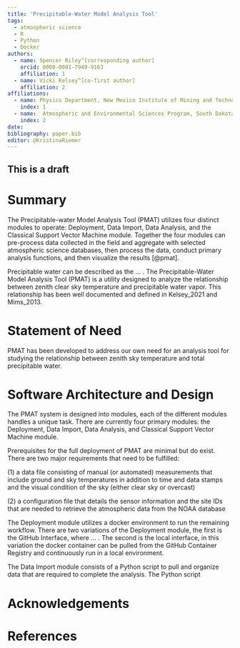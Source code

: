 ```yaml
---
title: 'Precipitable-Water Model Analysis Tool'
tags:
  - atmospheric science
  - R
  - Python
  - Docker
authors:
  - name: Spencer Riley^[corresponding author]
    orcid: 0000-0001-7949-9163 
    affiliation: 1
  - name: Vicki Kelsey^[co-first author]
    affiliation: 2
affiliations:
  - name: Physics Department, New Mexico Institute of Mining and Technology
    index: 1
  - name:  Atmospheric and Environmental Sciences Program, South Dakota School of Mines and Technology
    index: 2
date:
bibliography: paper.bib
editor: @KristinaRiemer
---
```

## This is a draft
# Summary

The Precipitable-water Model Analysis Tool (PMAT) utilizes four distinct modules to operate: Deployment, Data Import, Data Analysis, and the Classical Support Vector Machine module. Together the four modules can pre-process data collected in the field and aggregate with selected atmospheric science databases, then process the data, conduct primary analysis functions, and then visualize the results [@pmat].

Precipitable water can be described as the ... . 
The Precipitable-Water Model Analysis Tool (PMAT) is a utility designed to analyze the relationship between zenith clear sky temperature and precipitable water vapor. This relationship has been well documented and defined in Kelsey_2021 and Mims_2013. 

# Statement of Need
PMAT has been developed to address our own need for an analysis tool for studying the relationship between zenith sky temperature and total precipitable water.

# Software Architecture and Design
The PMAT system is designed into modules, each of the different modules handles a unique task. There are currently four primary modules:  the Deployment, Data Import, Data Analysis, and Classical Support Vector Machine module. 

Prerequisites for the full deployment of PMAT are minimal but do exist. There are two major requirements that need to be fulfilled:

(1) a data file consisting of manual (or automated) measurements that include ground and sky temperatures in addition to time and data stamps and the visual condition of the sky (either clear sky or overcast)

(2) a configuration file that details the sensor information and the site IDs that are needed to retrieve the atmospheric data from the NOAA database

The Deployment module utilizes a docker environment to run the remaining workflow. 
There are two variations of the Deployment module, the first is the GitHub Interface, where ... . 
The second is the local interface, in this variation the docker container can be pulled from the GitHub Container Registry and continuously run in a local environment. 

The Data Import module consists of a Python script to pull and organize data that are required to complete the analysis. The Python script


# Acknowledgements

# References